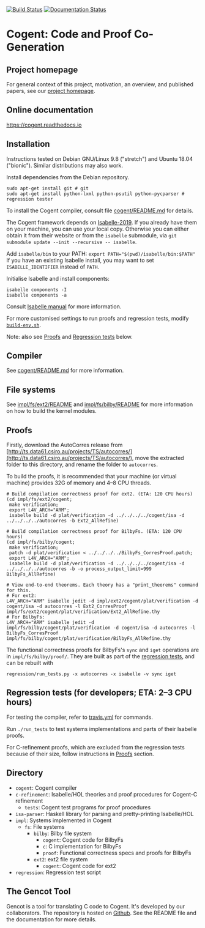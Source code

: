 [![Build Status](https://api.travis-ci.org/NICTA/cogent.svg?branch=master)](https://travis-ci.org/NICTA/cogent)
[![Documentation Status](https://readthedocs.org/projects/cogent/badge/?version=latest)](https://cogent.readthedocs.io/en/latest/?badge=latest)

# Cogent: Code and Proof Co-Generation

## Project homepage

For general context of this project, motivation, an overview, and published papers, see
our [project homepage](http://ts.data61.csiro.au/projects/TS/cogent.pml).

## Online documentation

https://cogent.readthedocs.io

## Installation

Instructions tested on Debian GNU/Linux 9.8 ("stretch") and Ubuntu 18.04 ("bionic"). Similar distributions may also work.

Install dependencies from the Debian repository.
```
sudo apt-get install git # git
sudo apt-get install python-lxml python-psutil python-pycparser # regression tester
```

To install the Cogent compiler, consult file [cogent/README.md](./cogent/README.md) for details. 

The Cogent framework depends on [Isabelle-2019](https://isabelle.in.tum.de/).
If you already have them on your machine, you can use your local copy.
Otherwise you can either obtain it from their website or from the `isabelle` submodule, via
`git submodule update --init --recursive -- isabelle`.

Add `isabelle/bin` to your PATH: `export PATH="$(pwd)/isabelle/bin:$PATH"`
If you have an existing Isabelle install, you may want to set `ISABELLE_IDENTIFIER` instead of `PATH`.

Initialise Isabelle and install components:
```
isabelle components -I
isabelle components -a
```
Consult [Isabelle manual](https://isabelle.in.tum.de/documentation.html) for more information.

For more customised settings to run proofs and regression tests, modify [`build-env.sh`](build-env.sh).

Note: also see [Proofs](#proofs) and [Regression tests](#regression-tests) below.


## Compiler

See [cogent/README.md](./cogent/README.md) for more information.


## File systems

See [impl/fs/ext2/README](./impl/fs/ext2/README) and [impl/fs/bilby/README](./impl/fs/bilby/README) for more information on how to build the kernel modules.


## Proofs

Firstly, download the AutoCorres release from [http://ts.data61.csiro.au/projects/TS/autocorres/](http://ts.data61.csiro.au/projects/TS/autocorres/),
move the extracted folder to this directory, and rename the folder to `autocorres`.

To build the proofs, it is recommended that your machine (or virtual machine)
provides 32G of memory and 4–8 CPU threads.

```
# Build compilation correctness proof for ext2. (ETA: 120 CPU hours)
(cd impl/fs/ext2/cogent;
 make verification;
 export L4V_ARCH="ARM";
 isabelle build -d plat/verification -d ../../../../cogent/isa -d ../../../../autocorres -b Ext2_AllRefine)

# Build compilation correctness proof for BilbyFs. (ETA: 120 CPU hours)
(cd impl/fs/bilby/cogent;
 make verification;
 patch -d plat/verification < ../../../../BilbyFs_CorresProof.patch;
 export L4V_ARCH="ARM";
 isabelle build -d plat/verification -d ../../../../cogent/isa -d ../../../../autocorres -b -o process_output_limit=999 BilbyFs_AllRefine)

# View end-to-end theorems. Each theory has a "print_theorems" command for this.
# For ext2:
L4V_ARCH="ARM" isabelle jedit -d impl/ext2/cogent/plat/verification -d cogent/isa -d autocorres -l Ext2_CorresProof impl/fs/ext2/cogent/plat/verification/Ext2_AllRefine.thy
# For BilbyFs:
L4V_ARCH="ARM" isabelle jedit -d impl/fs/bilby/cogent/plat/verification -d cogent/isa -d autocorres -l BilbyFs_CorresProof impl/fs/bilby/cogent/plat/verification/BilbyFs_AllRefine.thy
```

The functional correctness proofs for BilbyFs's `sync` and `iget` operations are in
`impl/fs/bilby/proof/`.
They are built as part of the [regression tests](#regression-tests), and can be rebuilt with

```
regression/run_tests.py -x autocorres -x isabelle -v sync iget
```


## Regression tests (for developers; ETA: 2–3 CPU hours)

For testing the compiler, refer to [travis.yml](./travis.yml) for commands.

Run `./run_tests` to test systems implementations and parts of their Isabelle proofs.

For C-refinement proofs, which are excluded from the regression tests because of
their size, follow instructions in [Proofs](#proofs) section.


## Directory

* `cogent`: Cogent compiler
* `c-refinement`: Isabelle/HOL theories and proof procedures for Cogent-C refinement
  * `tests`: Cogent test programs for proof procedures
* `isa-parser`: Haskell library for parsing and pretty-printing Isabelle/HOL
* `impl`: Systems implemented in Cogent
  * `fs`: File systems
    * `bilby`: Bilby file system
      * `cogent`: Cogent code for BilbyFs
      * `c`: C implementation for BilbyFs
      * `proof`: Functional correctness specs and proofs for BilbyFs
    * `ext2`: ext2 file system
      * `cogent`: Cogent code for ext2
* `regression`: Regression test script


## The Gencot Tool

Gencot is a tool for translating C code to Cogent. It's developed by our collaborators.
The repository is hosted on [Github](https://github.com/F1-C0D3/gencot). See the
README file and the documentation for more details.

